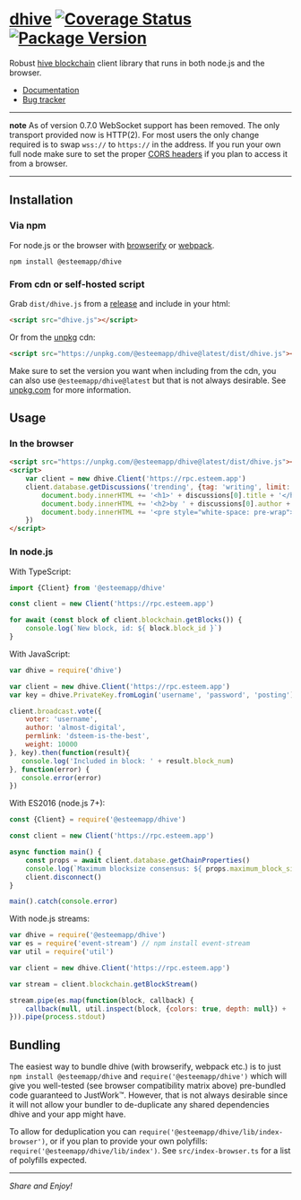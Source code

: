 
# [dhive](https://github.com/esteemapp/dsteem) [![Coverage Status](https://img.shields.io/coveralls/jnordberg/dsteem.svg?style=flat-square)](https://coveralls.io/github/jnordberg/dsteem?branch=master) [![Package Version](https://img.shields.io/npm/v/dsteem.svg?style=flat-square)](https://www.npmjs.com/package/dsteem)

Robust [hive blockchain](https://hive.io) client library that runs in both node.js and the browser.

* [Documentation](https://esteemapp.github.io/dhive/)
* [Bug tracker](https://github.com/esteemapp/dhive/issues)

---

**note** As of version 0.7.0 WebSocket support has been removed. The only transport provided now is HTTP(2). For most users the only change required is to swap `wss://` to `https://` in the address. If you run your own full node make sure to set the proper [CORS headers](https://en.wikipedia.org/wiki/Cross-origin_resource_sharing) if you plan to access it from a browser.

---


Installation
------------

### Via npm

For node.js or the browser with [browserify](https://github.com/substack/node-browserify) or [webpack](https://github.com/webpack/webpack).

```
npm install @esteemapp/dhive
```

### From cdn or self-hosted script

Grab `dist/dhive.js` from a [release](https://github.com/esteemapp/dhive/releases) and include in your html:

```html
<script src="dhive.js"></script>
```

Or from the [unpkg](https://unpkg.com) cdn:

```html
<script src="https://unpkg.com/@esteemapp/dhive@latest/dist/dhive.js"></script>
```

Make sure to set the version you want when including from the cdn, you can also use `@esteemapp/dhive@latest` but that is not always desirable. See [unpkg.com](https://unpkg.com) for more information.


Usage
-----

### In the browser

```html
<script src="https://unpkg.com/@esteemapp/dhive@latest/dist/dhive.js"></script>
<script>
    var client = new dhive.Client('https://rpc.esteem.app')
    client.database.getDiscussions('trending', {tag: 'writing', limit: 1}).then(function(discussions){
        document.body.innerHTML += '<h1>' + discussions[0].title + '</h1>'
        document.body.innerHTML += '<h2>by ' + discussions[0].author + '</h2>'
        document.body.innerHTML += '<pre style="white-space: pre-wrap">' + discussions[0].body + '</pre>'
    })
</script>
```

### In node.js

With TypeScript:

```typescript
import {Client} from '@esteemapp/dhive'

const client = new Client('https://rpc.esteem.app')

for await (const block of client.blockchain.getBlocks()) {
    console.log(`New block, id: ${ block.block_id }`)
}
```

With JavaScript:

```javascript
var dhive = require('dhive')

var client = new dhive.Client('https://rpc.esteem.app')
var key = dhive.PrivateKey.fromLogin('username', 'password', 'posting')

client.broadcast.vote({
    voter: 'username',
    author: 'almost-digital',
    permlink: 'dsteem-is-the-best',
    weight: 10000
}, key).then(function(result){
   console.log('Included in block: ' + result.block_num)
}, function(error) {
   console.error(error)
})
```

With ES2016 (node.js 7+):

```javascript
const {Client} = require('@esteemapp/dhive')

const client = new Client('https://rpc.esteem.app')

async function main() {
    const props = await client.database.getChainProperties()
    console.log(`Maximum blocksize consensus: ${ props.maximum_block_size } bytes`)
    client.disconnect()
}

main().catch(console.error)
```

With node.js streams:

```javascript
var dhive = require('@esteemapp/dhive')
var es = require('event-stream') // npm install event-stream
var util = require('util')

var client = new dhive.Client('https://rpc.esteem.app')

var stream = client.blockchain.getBlockStream()

stream.pipe(es.map(function(block, callback) {
    callback(null, util.inspect(block, {colors: true, depth: null}) + '\n')
})).pipe(process.stdout)
```


Bundling
--------

The easiest way to bundle dhive (with browserify, webpack etc.) is to just `npm install @esteemapp/dhive` and `require('@esteemapp/dhive')` which will give you well-tested (see browser compatibility matrix above) pre-bundled code guaranteed to JustWork™. However, that is not always desirable since it will not allow your bundler to de-duplicate any shared dependencies dhive and your app might have.

To allow for deduplication you can `require('@esteemapp/dhive/lib/index-browser')`, or if you plan to provide your own polyfills: `require('@esteemapp/dhive/lib/index')`. See `src/index-browser.ts` for a list of polyfills expected.

---

*Share and Enjoy!*
